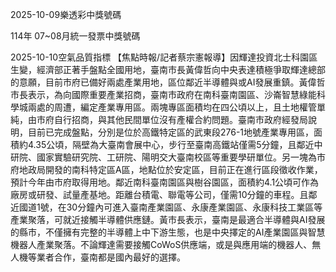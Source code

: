 
2025-10-09樂透彩中獎號碼

                                
114年 07~08月統一發票中獎號碼
                             
2025-10-10空氣品質指標
                              【焦點時報/記者蔡宗憲報導】因輝達投資北士科園區生變，經濟部正著手盤點全國用地，臺南市長黃偉哲向中央表達積極爭取輝達總部的意願，目前市府已備好兩處產業用地，區位鄰近半導體與或AI發展重鎮。黃偉哲市長表示，為向國際重要產業招商，臺南市政府在南科臺南園區、沙崙智慧綠能科學城兩處的周遭，編定產業專用區。兩塊專區面積均在四公頃以上，且土地權管單純，由市府自行招商，與其他民間單位沒有產權合約問題。臺南市政府經發局說明，目前已完成盤點，分別是位於高鐵特定區的武東段276-1地號產業專用區，面積約4.35公頃，隔壁為大臺南會展中心，步行至臺南高鐵站僅需5分鐘，且鄰近中研院、國家實驗研究院、工研院、陽明交大臺南校區等重要學研單位。另一塊為市府地政局開發的南科特定區A區，地點位於安定區，目前正在進行區段徵收作業，預計今年由市府取得用地。鄰近南科臺南園區與樹谷園區，面積約4.1公頃可作為廠房或研發、試量產基地。距離台積電、聯電等公司，僅需10分鐘的車程。且鄰近國道1號，在30分鐘內可進入臺南產業園區、永康產業園區、永康科技工業區等產業聚落，可就近接觸半導體供應鏈。黃市長表示，臺南是最適合半導體與AI發展的縣市，不僅擁有完整的半導體上中下游生態，也是中央擇定的AI產業園區與智慧機器人產業聚落。不論輝達需要接觸CoWoS供應端，或是與應用端的機器人、無人機等業者合作，臺南都是國內最好的選擇。